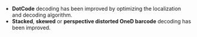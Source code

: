 
- **DotCode** decoding has been improved by optimizing the localization and decoding algorithm.
- **Stacked**, **skewed** or **perspective distorted OneD barcode** decoding has been improved.

